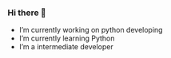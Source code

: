 ### Hi there 👋


-  I’m currently working on python developing
-  I’m currently learning Python 
-  I’m a intermediate developer 


